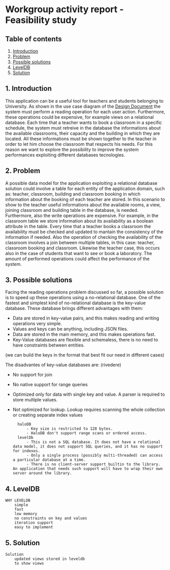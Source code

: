 # Workgroup activity report - Feasibility study

## Table of contents
1. [Introduction](#1-introduction)
2. [Problem](#2-problem)
3. [Possible solutions](#3-possible-solutions)
4. [LevelDB](#3-levelDB)
5. [Solution](#3-solution)

## 1. Introduction
This application can be a useful tool for teachers and students belonging to University. As shown in the use case diagram of the [Design Document](./Design.md) the system must perform a reading operation for each user action. Furthermore, these operations could be expensive, for example views on a relational database. Each time that a teacher wants to book a classroom in a specific schedule, the system must retreive in the database the informations about the available classrooms, their capacity and the building in which they are located. All these informations must be shown together to the teacher in order to let him choose the classroom that respects his needs. 
For this reason we want to explore the possibility to improve the system performances exploiting different databases tecnologies.

## 2. Problem
A possible data model for the application exploiting a relational database solution could involve a table for each entity of the application domain, such as: teacher, classroom, building and classroom booking in which information about the booking of each teacher are stored. In this scenario to show to the teacher useful informations about the available rooms, a view, joining classroom and building table in the database, is needed. Furthermore, also the write operations are expensive. For example, in the classroom table we store information about its availability as a boolean attribute in the table. Every time that a teacher books a classroom the availability must be checked and updated to mantain the consistency of the information if needed. Also the operation of checking the availability of the classroom involves a join between multiple tables, in this case: teacher, classroom booking and classroom. Likewise the teacher case, this occurs also in the case of students that want to see or book a laboratory. The amount of performed operations could affect the performance of the system.

## 3. Possible solutions
Facing the reading operations problem discussed so far, a possible solution is to speed up these operations using a no-relational database. One of the fastest and simplest kind of no-relational database is the key-value database.
These database brings different advantages with them:
- Data are stored in key-value pairs, and this makes reading and writing operations very simple.
- Values and keys can be anything, including JSON files.
- Data are stored in the main memory, and this makes operations fast.
- Key-Value databases are flexible and schemaless, there is no need to have constraints between entities.

(we can build the keys in the format that best fit our need in different cases)

The disadvantes of key-value databases are:   (rivedere)
- No support for join
- No native support for range queries
- Optimized only for data with single key and value. A parser is required to store multiple values.
- Not optimized for lookup. Lookup requires scanning the whole collection or creating separate index values





        haloDB 
            - Key size is restricted to 128 bytes.
            - HaloDB don't support range scans or ordered access.
        levelDb
            - This is not a SQL database. It does not have a relational data model, it does not support SQL queries, and it has no support for indexes.
            - Only a single process (possibly multi-threaded) can access a particular database at a time.
            - There is no client-server support builtin to the library. An application that needs such support will have to wrap their own server around the library.
## 4. LevelDB
    WHY LEVELDB 
        simple
        fast 
        low memory
        no constraints on key and values
        iteration support 
        easy to implement

## 5. Solution
    Solution
        updated views stored in leveldb    
        to show views



